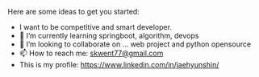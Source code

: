 Here are some ideas to get you started:
-  I want to be competitive and smart developer.
- 🌱 I’m currently learning springboot, algorithm, devops
- 👯 I’m looking to collaborate on ... web project and python opensource
- 📫 How to reach me: skwent77@gmail.com 
-  This is my profile: https://www.linkedin.com/in/jaehyunshin/




